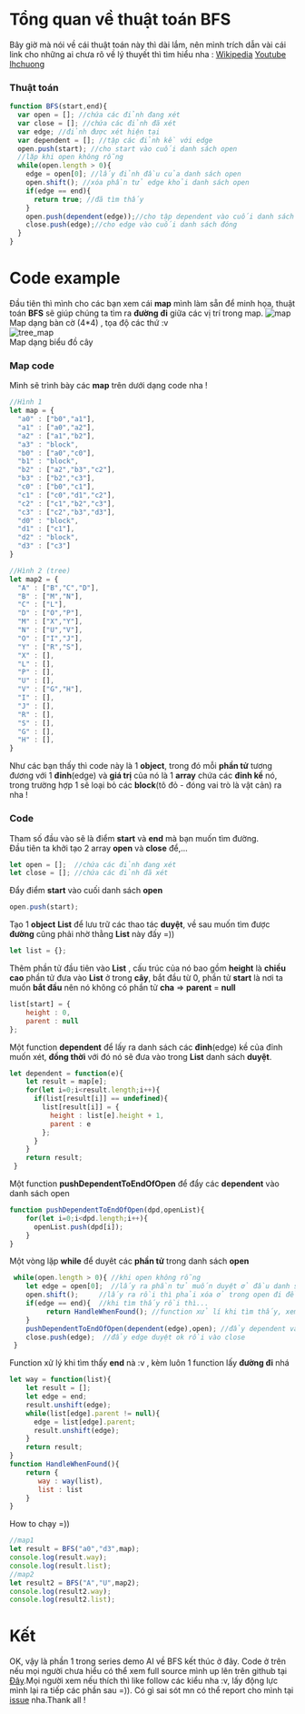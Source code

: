 # **Tổng quan về thuật toán BFS**
Bây giờ mà nói về cái thuật toán này thì dài lắm, nên mình trích dẫn vài cái link cho những ai chưa rõ về lý thuyết thì tìm hiểu nha : 
[Wikipedia](https://vi.wikipedia.org/wiki/T%C3%ACm_ki%E1%BA%BFm_theo_chi%E1%BB%81u_r%E1%BB%99ng)
[Youtube](https://www.youtube.com/watch?v=i4fEZlVNwVs)
[lhchuong](https://lhchuong.wordpress.com/2013/11/08/thuat-toan-bfs-tim-kiem-theo-chieu-ro%CC%A3ng/)
<br>
### Thuật toán
```javascript
function BFS(start,end){
  var open = []; //chứa các đỉnh đang xét
  var close = []; //chứa các đỉnh đã xét
  var edge; //đỉnh được xét hiện tại
  var dependent = []; //tập các đỉnh kề với edge
  open.push(start); //cho start vào cuối danh sách open
  //lặp khi open không rỗng
  while(open.length > 0){
    edge = open[0]; //lấy đỉnh đầu của danh sách open
    open.shift(); //xóa phần tử edge khỏi danh sách open
    if(edge == end){
      return true; //đã tìm thấy
    }
    open.push(dependent(edge));//cho tập dependent vào cuối danh sách open
    close.push(edge);//cho edge vào cuối danh sách đóng
  }
}
```
# **Code example**
Đầu tiên thì mình cho các bạn xem cái **map** mình làm sẵn để minh họa, thuật toán **BFS** sẽ giúp chúng ta tìm ra **đường đi** giữa các vị trí trong map.
![map](https://images.viblo.asia/a6083a10-90b7-40db-bc64-497fd3179984.png)
<br>
Map dạng bàn cờ (4*4) , tọa độ các thứ :v
<br>
![tree_map](https://images.viblo.asia/c8136b33-7348-4454-a84f-f148fef05fb7.png)
<br>
Map dạng biểu đồ cây
<br>
### Map code
Mình sẽ trình bày các **map** trên dưới dạng code nha !
```javascript
//Hình 1
let map = {
  "a0" : ["b0","a1"],
  "a1" : ["a0","a2"],
  "a2" : ["a1","b2"],
  "a3" : "block",
  "b0" : ["a0","c0"],
  "b1" : "block",
  "b2" : ["a2","b3","c2"],
  "b3" : ["b2","c3"],
  "c0" : ["b0","c1"],
  "c1" : ["c0","d1","c2"],
  "c2" : ["c1","b2","c3"],
  "c3" : ["c2","b3","d3"],
  "d0" : "block",
  "d1" : ["c1"],
  "d2" : "block",
  "d3" : ["c3"]
}
```
```javascript
//Hình 2 (tree)
let map2 = {
  "A" : ["B","C","D"],
  "B" : ["M","N"],
  "C" : ["L"],
  "D" : ["O","P"],
  "M" : ["X","Y"],
  "N" : ["U","V"],
  "O" : ["I","J"],
  "Y" : ["R","S"],
  "X" : [],
  "L" : [],
  "P" : [],
  "U" : [],
  "V" : ["G","H"],
  "I" : [],
  "J" : [],
  "R" : [],
  "S" : [],
  "G" : [],
  "H" : [],
}
```
Như các bạn thấy thì code này là 1 **object**, trong đó mỗi **phần tử** tương đương với 1 **đỉnh**(edge) và **giá trị** của nó là 1 **array** chứa các **đỉnh kề** nó,  trong trường hợp 1 sẽ loại bỏ các **block**(tô đỏ - đóng vai trò là vật cản) ra nha !
### Code
Tham số đầu vào sẽ là điểm **start** và **end** mà bạn muốn tìm đường.
<br>
Đầu tiên ta khởi tạo 2 array **open** và **close** để,...
```javascript
let open = [];  //chứa các đỉnh đang xét
let close = []; //chứa các đỉnh đã xét
```
Đẩy điểm **start** vào cuối danh sách **open**
```javascript
open.push(start);
```
Tạo 1 **object** **List** để lưu trữ các thao tác **duyệt**, về sau muốn tìm được **đường** cũng phải nhờ thằng **List** này đấy =))
```javascript
let list = {};
```
Thêm phần tử đầu tiên vào **List** , cấu trúc của nó bao gồm **height** là **chiều cao** phần tử đưa vào **List** ở trong **cây**, bắt đầu từ 0, phần tử **start** là nơi ta muốn **bắt đầu** nên nó không có phần tử **cha** => **parent** = **null**
```javascript
list[start] = {
    height : 0,
    parent : null
};
```
Một function **dependent** để lấy ra danh sách các **đỉnh**(edge) kề của đỉnh muốn xét, **đồng thời** với đó nó sẽ đưa vào trong **List** danh sách **duyệt**.
```javascript
let dependent = function(e){
    let result = map[e];
    for(let i=0;i<result.length;i++){
      if(list[result[i]] == undefined){
        list[result[i]] = {
          height : list[e].height + 1,
          parent : e
        };
      }
    }
    return result;
 }
```
Một function **pushDependentToEndOfOpen** để đẩy các **dependent** vào danh sách open
```javascript
function pushDependentToEndOfOpen(dpd,openList){
    for(let i=0;i<dpd.length;i++){
      openList.push(dpd[i]);
    }
}
```
Một vòng lặp **while** để duyêt các **phần tử** trong danh sách **open**
```javascript
 while(open.length > 0){ //khi open không rỗng
    let edge = open[0];  //lấy ra phần tử muốn duyệt ở đầu danh sách open
    open.shift();     //lấy ra rồi thì phải xóa ở trong open đi để còn duyệt tiếp :v
    if(edge == end){  //khi tìm thấy rồi thì...
         return HandleWhenFound(); //function xử lí khi tìm thấy, xem sau nhé =))
    }
    pushDependentToEndOfOpen(dependent(edge),open); //đẩy dependent vào open
    close.push(edge);  //đẩy edge duyệt ok rồi vào close
 }
```
Function xử lý khi tìm thấy **end** nà :v , kèm luôn 1 function lấy **đường đi** nhá
```javascript
let way = function(list){
    let result = [];
    let edge = end;
    result.unshift(edge);
    while(list[edge].parent != null){
      edge = list[edge].parent;
      result.unshift(edge);
    }
    return result; 
}
function HandleWhenFound(){
    return {
       way : way(list),
       list : list
    }
}
```
How to chạy =))
```javascript
//map1
let result = BFS("a0","d3",map);
console.log(result.way);
console.log(result.list);
//map2
let result2 = BFS("A","U",map2);
console.log(result2.way);
console.log(result2.list);
```
# Kết
OK, vậy là phần 1 trong series demo AI về BFS kết thúc ở đây. Code ở trên nếu mọi người chưa hiểu có thể xem full source mình up lên trên github tại [Đây](https://github.com/zenlykoi/AI/tree/master/BFS).Mọi người xem nếu thích thì like follow các kiểu nha :v, lấy động lực mình lại ra tiếp các phần sau =)). Có gì sai sót mn có thể report cho mình tại  [issue](https://github.com/zenlykoi/AI/issues) nha.Thank all !
